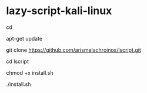 # lazy-script-kali-linux

cd

apt-get update

git clone https://github.com/arismelachroinos/lscript.git

cd lscript

chmod +x install.sh

./install.sh
